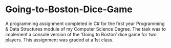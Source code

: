 # Going-to-Boston-Dice-Game
A programming assignment completed in C# for the first year Programming &amp; Data Structures module of my Computer Science Degree. The task was to implement a console version of the ‘Going to Boston’ dice game for two players. This assignment was graded at a 1st class.
